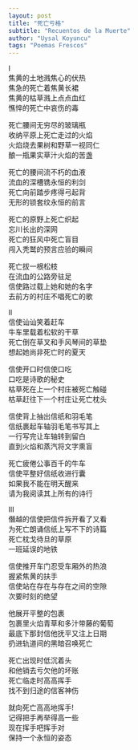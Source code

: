 ```yaml
---
layout: post
title: "死亡亏格"
subtitle: "Recuentos de la Muerte"
author: "Uysal Koyuncu"
tags: "Poemas Frescos"
---
```


I  
焦黄的土地溅焦心的伏热  
焦急的死亡着焦黄长裙  
焦黄的枯草溅上点点血红  
憔悴的死亡中哀伤的毒  
  
死亡腰间无穷尽的玻璃瓶  
收纳平原上死亡走过的火焰  
火焰烧去果树和野草一视同仁  
酿一瓶果实草汁火焰的苦盏  
  
死亡的腰间流不朽的血液  
流血的深槽镌永恒的利剑  
死亡向前踏步疼得弓起背  
无形的锁套纹永恒的前言  
  
死亡的原野上死亡织起  
忘川长出的深网  
死亡的狂风中死亡盲目  
闯入秃鹫的预言应验的瞬间  
  
死亡拔一根松枝  
在流血的公路旁驻足  
信使路过载上她和她的名字  
去前方的村庄不唱死亡的歌  
  
II  
信使讪讪笑着赶车  
牛车里载着松软的干草  
死亡倒在草叉和手风琴间的草垫  
想起她尚非死亡时的夏天  
  
信使开口时信使口吃  
口吃是诗歌的秘史  
枯草死在上一个村庄被死亡触碰  
枯草赶往下一个村庄让死亡枕头  
  
信使背上抽出信纸和羽毛笔  
信纸裹起车轴羽毛笔书写其上  
一行写完让车轴转到留白  
直到火焰和蒸汽将文字熏盲  
  
死亡疲倦公事百千的牛车  
信使平整好信纸收进行囊  
如果我不能在明天醒来  
请为我阅读其上所有的诗行  
  
III  
僭越的信使把信件拆开看了又看  
为死亡朗诵信纸上写不下的诗篇  
死亡枕戈待旦的草原  
一班延误的地铁  
  
信使推开车门忍受车厢外的热浪  
握紧焦黄的扶手  
信使站在存在与存在之间的空隙  
次要时刻的绝望  
  
他展开平整的包裹  
包裹里火焰青草和多汁带藤的葡萄  
最底下那封信他抚平又注上日期  
扔进轨道间的黑暗召唤死亡  
  
死亡出现时低沉着头  
和他销去亏欠他的坏账  
死亡临走时高高挥手  
找不到归途的信客神伤  
  
就向死亡高高地挥手!  
记得把手再举得高一些  
现在挥手吧挥手对  
保持一个永恒的姿态  
  